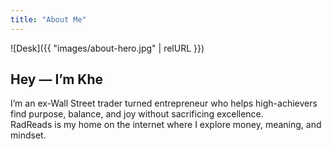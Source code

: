 ```yaml
---
title: "About Me"
---
```


![Desk]({{ "images/about-hero.jpg" | relURL }})

## Hey — I’m Khe

I’m an ex-Wall Street trader turned entrepreneur who helps high-achievers
find purpose, balance, and joy without sacrificing excellence.  
RadReads is my home on the internet where I explore money, meaning, and mindset. 